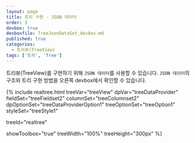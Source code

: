 ```yaml
---
layout: page
title: 트리 구현 - JSON 데이터
order: 3
devbox: true
devboxfile: TreeJsonDataSet_devbox.md
published: true
categories:
  - 트리뷰(TreeView)
tags: ['트리', 'Tree']
---
```


트리뷰(TreeView)를 구현하기 위해 `JSON 데이터`를 사용할 수 있습니다.
`JSON 데이터`의 구조와 트리 구현 방법을 오른쪽 devbox에서 확인할 수 있습니다.

{% include realtree.html
  treeVar="treeView"
  dpVar="treeDataProvider"
  fieldSet="treeFieldset2"
  columnSet="treeColumnset2"
  dpOptionSet="treeDataProviderOption1"
  treeOptionSet="treeOption1"
  styleSet="treeStyle1"

  treeId="realtree"

  showToolbox="true"
  treeWidth="100%"
  treeHeight="300px" %}
